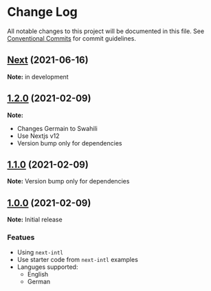 # Change Log

All notable changes to this project will be documented in this file.
See [Conventional Commits](https://conventionalcommits.org) for commit guidelines.

## [Next](https://github.com/amannn/next-intl/compare/v1.4.1...v1.4.2) (2021-06-16)

**Note:** in development

## [1.2.0](https://github.com/amannn/next-intl/compare/v1.3.2...v1.3.3) (2021-02-09)

**Note:**

- Changes Germain to Swahili
- Use Nextjs v12
- Version bump only for dependencies

## [1.1.0](https://github.com/amannn/next-intl/compare/v1.3.2...v1.3.3) (2021-02-09)

**Note:** Version bump only for dependencies

## [1.0.0](https://github.com/amannn/next-intl/compare/v1.3.2...v1.3.3) (2021-02-09)

**Note:** Initial release

### Featues

- Using `next-intl`
- Use starter code from `next-intl` examples
- Languges supported:
  - English
  - German
